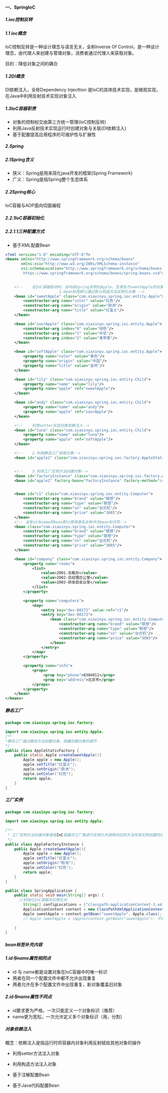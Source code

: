 #### 一、SpringIoC

##### 1.ioc控制反转

##### 1.1 ioc概念 

IoC控制反转是一种设计理念与语言无关，全称Inverse Of Control，是一种设计理念，由代理人来创建与管理对象，消费者通过代理人来获取对象。

目的：降低对象之间的耦合

##### 1.2DI概念

DI依赖注入，全称Dependency Injecttion 是IoC的具体技术实现，是微观实现，在Java中利用反射技术实现对象注入

##### 1.3IoC容器职责

* 对象的控制权交由第三方统一管理(IoC控制反转)
* 利用Java反射技术实现运行时创建对象与关联(DI依赖注入)
* 基于配置提高应用程序的可维护性与扩展性

##### 2.Spring

##### 2.1Spring含义

* 狭义：Spring是用来简化java开发的框架(Spring Framework)
* 广义：Spring是指Spring整个生态体系

##### 2.2Spring核心

IoC容器与AOP面向切面编程

##### 2.2.1IoC容器初始化

##### 2.2.1.1三种配置方式

* 基于XML配置Bean

```xml
<?xml version="1.0" encoding="UTF-8"?>
<beans xmlns="http://www.springframework.org/schema/beans"
       xmlns:xsi="http://www.w3.org/2001/XMLSchema-instance"
       xsi:schemaLocation="http://www.springframework.org/schema/beans
        https://www.springframework.org/schema/beans/spring-beans.xsd">

  	
    <!--    在IoC容器启动时，自动由Spring实例化Apple，生成名为sweetApple的对象并放到容器中
						1.bean标签默认通过默认构造方法实例化对象	-->
    <bean id="sweetApple" class="com.xiaxinyu.spring.ioc.entity.Apple">
        <constructor-arg name="color" value="红色"/>
        <constructor-arg name="origin" value="欧洲"/>
        <constructor-arg name="title" value="红富士"/>
    </bean>

    <bean id="sourApple" class="com.xiaxinyu.spring.ioc.entity.Apple">
        <constructor-arg index="0" value="绿色"/>
        <constructor-arg index="1" value="中亚"/>
        <constructor-arg index="2" value="青苹果"/>
    </bean>

    <bean id="softApple" class="com.xiaxinyu.spring.ioc.entity.Apple">
        <property name="color" value="黄色"/>
        <property name="origin" value="中国"/>
        <property name="title" value="金帅"/>
    </bean>

    <bean id="lily" class="com.xiaxinyu.spring.ioc.entity.Child">
        <property name="name" value="lily"/>
        <property name="apple" ref="sweetApple"/>
    </bean>

    <bean id="andy" class="com.xiaxinyu.spring.ioc.entity.Child">
        <property name="name" value="andy"/>
        <property name="apple" ref="sourApple"/>
    </bean>

    <!--    利用setter实现对象依赖注入-->
    <bean id="luna" class="com.xiaxinyu.spring.ioc.entity.Child">
        <property name="name" value="luna"/>
        <property name="apple" ref="softApple"/>
    </bean>

    <!--    2.利用静态工厂获取对象-->
    <bean id="apple1" class="com.xiaxinyu.spring.ioc.factory.AppleStaticFactory" factory-method="createSweetApple"/>


    <!--    3.利用工厂实例方法创建对象-->
    <bean id="factoryInstance" class="com.xiaxinyu.spring.ioc.factory.AppleFactoryInstance"/>
    <bean id="apple2" factory-bean="factoryInstance" factory-method="createSweetApple"/>


    <bean id="c1" class="com.xiaxinyu.spring.ioc.entity.Computer">
        <constructor-arg name="brand" value="联想"/>
        <constructor-arg name="type" value="联想"/>
        <constructor-arg name="sn" value="台式机"/>
        <constructor-arg name="price" value="3085"/>
    </bean>
    <!-- 没有id与name的bean默认使用类名全称作为bean标识符-->
    <bean class="com.xiaxinyu.spring.ioc.entity.Computer">
        <constructor-arg name="brand" value="联想"/>
        <constructor-arg name="type" value="联想"/>
        <constructor-arg name="sn" value="台式机"/>
        <constructor-arg name="price" value="3085"/>
    </bean> 

    <bean id="company" class="com.xiaxinyu.spring.ioc.entity.Company">
        <property name="rooms">
            <list>
                <value>2001-总裁办</value>
                <value>2002-总经理办公室</value>
                <value>2003-研发部会议室</value>
            </list>
        </property>

        <property name="computers">
            <map>
                <entry key="dev-88172" value-ref="c1"/>
                <entry key="dev-88173">
                    <bean class="com.xiaxinyu.spring.ioc.entity.Computer ">
                        <constructor-arg name="brand" value="联想"/>
                        <constructor-arg name="type" value="联想"/>
                        <constructor-arg name="sn" value="台式机"/>
                        <constructor-arg name="price" value="3085"/>
                    </bean>
                </entry>
            </map>
        </property>

        <property name="info">
            <props>
                 <prop key="phone">8304011</prop>
                 <prop key="address">北京市</prop>
            </props>
        </property>
    </bean>
</beans>
```

##### 静态工厂

```java
package com.xiaxinyu.spring.ioc.factory;

import com.xiaxinyu.spring.ioc.entity.Apple;
/**
*静态工厂通过静态方法创建对象，隐藏创建对象的细节
*/
public class AppleStaticFactory {
    public static Apple createSweetApple(){
        Apple apple = new Apple();
        apple.setTitle("红富士");
        apple.setOrigin("欧洲");
        apple.setColor("红色");
        return apple;
    }
}

```



##### 工厂实例

```java
package com.xiaxinyu.spring.ioc.factory;

import com.xiaxinyu.spring.ioc.entity.Apple;

/**
 * 工厂实例方法创建对象是指IoC容器对工厂类进行实例化并调用对应的方法完成实例创建的过程
 */
public class AppleFactoryInstance {
    public Apple createSweetApple(){
        Apple apple = new Apple();
        apple.setTitle("红富士");
        apple.setOrigin("欧洲");
        apple.setColor("红色");
        return apple;
    }
}

```





```java
public class SpringApplication {
    public static void main(String[] args) {
      //初始化IoC容器并实例化对
        String[] configLocations = {"classpath:applicationContext-1.xml","classpath:applicationContext.xml"};
      	ApplicationContext context = new ClassPathXmlApplicationContext(configLocations);
        Apple sweetApple = context.getBean("sweetApple", Apple.class); //从IoC容器中获取bean
        // Apple sweetApple = (Apple)context.getBean("sweetApple"); 不推荐做法
        
    }
}
```

##### bean标签补充内容

##### 1.id与name属性相同点

* id 与 name都是设置对象在IoC容器中的唯一标识
* 两者在同一个配置文件中都不允许出现重复
* 两者允许在多个配置文件中出现重复，新对象覆盖旧对象

##### 2.id与name属性不同点

* id要求更为严格，一次只能定义一个对象标识（推荐）
* name更为宽松，一次允许定义多个对象标识（用，分割）

##### 对象依赖注入

概念：依赖注入是指运行时将容器内对象利用反射赋给其他对象的操作

* 利用setter方法注入对象
* 利用构造方法注入对象



* 基于注解配置Bean
* 基于Java代码配置Bean
